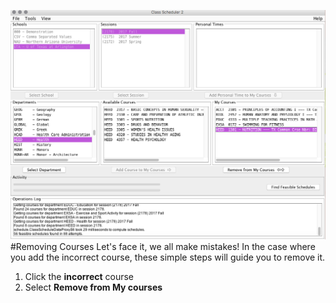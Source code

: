 ![Removing Courses](assets/8.png)
#Removing Courses
Let's face it, we all make mistakes! In the case where you add the incorrect course, these simple steps will guide you to remove it. 
1. Click the **incorrect** course
2. Select **Remove from My courses**
